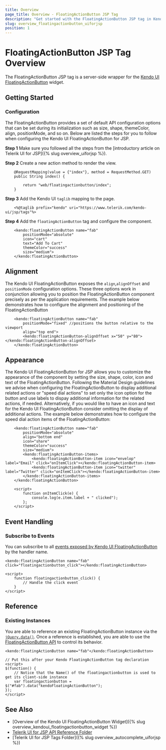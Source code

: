 ```yaml
---
title: Overview
page_title: Overview - FloatingActionButton JSP Tag
description: "Get started with the FloatingActionButton JSP tag in Kendo UI."
slug: overview_floatingactionbutton_uiforjsp
position: 1
---
```


# FloatingActionButton JSP Tag Overview

The FloatingActionButton JSP tag is a server-side wrapper for the [Kendo UI FloatingActionButton](/api/javascript/ui/floatingactionbutton) widget.

## Getting Started

### Configuration

The FloatingActionButton provides a set of default API configuration options that can be set during its initialization such as size, shape, themeColor, align, positionMode, and so on. Below are listed the steps for you to follow when configuring the Kendo UI FloatingActionButton for JSP.

**Step 1** Make sure you followed all the steps from the [introductory article on Telerik UI for JSP]({% slug overview_uiforjsp %}).

**Step 2** Create a new action method to render the view.

        @RequestMapping(value = {"index"}, method = RequestMethod.GET)
        public String index() {

            return "web/floatingactionbutton/index";
        }

**Step 3** Add the Kendo UI `taglib` mapping to the page.

        <%@taglib prefix="kendo" uri="https://www.telerik.com/kendo-ui/jsp/tags"%>

**Step 4** Add the `floatingActionButton` tag and configure the component.

        <kendo:floatingActionButton name="fab"
            positionMode="absolute"
            icon="cart"
            text="Add To Cart"
            themeColor="success"
            size="medium">
        </kendo:floatingActionButton>

## Alignment

The Kendo UI FloatingActionButton exposes the `align`,`alignOffset` and `positionMode` configuration options. These three options work in conjunction allowing you to position the FloatingActionButton component precisely as per the application requirements. The example below demonstrates how to configure the alignment and positioning of the FloatingActionButton

        <kendo:floatingActionButton name="fab"
            positionMode="fixed" //positions the button relative to the viewport
            align="top end">
            <kendo:floatingActionButton-alignOffset x="50" y="80"></kendo:floatingActionButton-alignOffset>
        </kendo:floatingActionButton>

## Appearance

The Kendo UI FloatingActionButton for JSP allows you to customize the appearance of the component by setting the size, shape, color, icon and text of the FloatingActionButton. Following the Material Design guidelines we advise when configuring the FloatingActionButton to display additional related actions or "speed dial actions" to set only the icon option for the button and use labels to dispay additional information for the related actions, if needed. Alternatively, if you would like to have an icon and text for the Kendo UI FloatingActionButton consider omitting the display of additional actions. The example below demonstrates how to configure the speed dial action items of the FloatingActionButton:

        <kendo:floatingActionButton name="fab"
            positionMode="absolute"
            align="bottom end"
            icon="share"
            themeColor="success"
            size="medium">
            <kendo:floatingActionButton-items>
                <kendo:floatingActionButton-item icon="envelop" label="Email" click="onItemClick"></kendo:floatingActionButton-item>
                <kendo:floatingActionButton-item icon="twitter" label="Twitter" click="onItemClick"></kendo:floatingActionButton-item>
            </kendo:floatingActionButton-items>
        </kendo:floatingActionButton>

        <script>
            function onItemClick(e) {
                console.log(e.item.label + " clicked");
            };
        </script>

## Event Handling

### Subscribe to Events

You can subscribe to all [events exposed by Kendo UI FloatingActionButton](/api/javascript/ui/floatingactionbutton#events) by the handler name.

    <kendo:floatingActionButton name="fab" click="floatingactionbutton_click"></kendo:floatingActionButton>

    <script>
        function floatingactionbutton_click() {
            // Handle the click event
        }
    </script>

## Reference

### Existing Instances

You are able to reference an existing FloatingActionButton instance via the [`jQuery.data()`](https://api.jquery.com/jQuery.data/). Once a reference is established, you are able to use the [FloatingActionButton API](/api/javascript/ui/floatingactionbutton#methods) to control its behavior.

    <kendo:floatingActionButton name="fab"</kendo:floatingActionButton>

    // Put this after your Kendo FloatingActionButton tag declaration
    <script>
    $(function() {
        // Notice that the Name() of the floatingactionbutton is used to get its client-side instance
        var floatingactionbutton = $("#fab").data("kendoFloatingActionButton");
    });
    </script>

## See Also

* [Overview of the Kendo UI FloatingActionButton Widget]({% slug overview_kendoui_floatingactionbutton_widget %})
* [Telerik UI for JSP API Reference Folder](/api/jsp/autocomplete/animation)
* [Telerik UI for JSP Tags Folder]({% slug overview_autocomplete_uiforjsp %})
